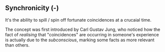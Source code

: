 ## Synchronicity (-)

It's the ability to spill / spin off fortunate coincidences at a crucaial time.

The concept was first introduced by Carl Gustav Jung, who noticed how
the fact of _realising_ that "coincidences" are occurring in someone's
experience is actually due to the _subconscious_, marking some facts as more
relevant than others.

